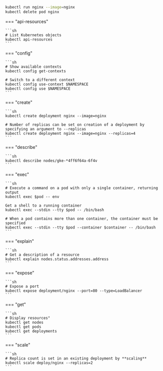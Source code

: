 ```sh
kubectl run nginx --image=nginx
kubectl delete pod nginx
```

=== "api-resources"

    ```sh
    # List Kubernetes objects
    kubectl api-resources
    ```

=== "config"

    ```sh
    # Show available contexts
    kubectl config get-contexts

    # Switch to a different context
    kubectl config use-context $NAMESPACE
    kubectl config use $NAMESPACE
    ```

=== "create"

    ```sh
    kubectl create deployment nginx --image=nginx

    # Number of replicas can be set on creation of a deployment by specifying an argument to --replicas
    kubectl create deployment nginx --image=nginx --replicas=4
    ```

=== "describe"

    ```sh
    kubectl describe nodes/gke-*4ff6f64a-6f4v
    ```

=== "exec"

    ```sh
    # Execute a command on a pod with only a single container, returning output
    kubectl exec $pod -- env

    Get a shell to a running container
    kubectl exec --stdin --tty $pod -- /bin/bash

    # When a pod contains more than one container, the container must be specified
    kubectl exec --stdin --tty $pod --container $container -- /bin/bash
    ```

=== "explain"

    ```sh
    # Get a description of a resource
    kubectl explain nodes.status.addresses.address
    ```

=== "expose"

    ```sh
    # Expose a port
    kubectl expose deployment/nginx --port=80 --type=LoadBalancer
    ```

=== "get"

    ```sh
    # Display resources"
    kubectl get nodes
    kubectl get pods
    kubectl get deployments
    ```

=== "scale"

    ```sh
    # Replica count is set in an existing deployment by **scaling**
    kubectl scale deploy/nginx --replicas=2
    ```



